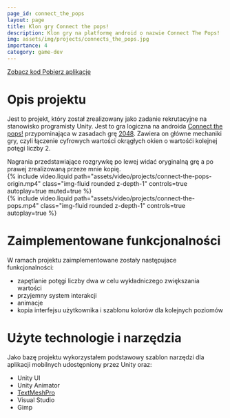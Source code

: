 ```yaml
---
page_id: connect_the_pops
layout: page
title: Klon gry Connect the pops!
description: Klon gry na platformę android o nazwie Connect The Pops!
img: assets/img/projects/connects_the_pops.jpg
importance: 4
category: game-dev
---
```


<div class="links">
      <a href="https://github.com/Ziumper/connect-the-pops-clone" class="btn btn-amber btn-sm z-depth-0" role="button">Zobacz kod <i class="fa-brands fa-github"></i></a>
      <a href="https://github.com/Ziumper/connect-the-pops-clone/releases" class="btn btn-amber btn-sm z-depth-0" role="button">Pobierz aplikacje <i class="fa fa-download"></i></a>
</div>

# Opis projektu

Jest to projekt, który został zrealizowany jako zadanie rekrutacyjne na stanowisko programisty Unity. Jest to gra logiczna na androida [Connect the pops!](https://play.google.com/store/apps/details?id=com.casox.ConnectToMerge) przypominająca w zasadach grę [2048](<https://en.wikipedia.org/wiki/2048_(video_game)>). Zawiera on główne mechaniki gry, czyli łączenie cyfrowych wartości okrągłych okien o wartośći kolejnej potęgi liczby 2.

<div class="caption">
    Nagrania przedstawiające rozgrywkę po lewej widać oryginalną grę a po prawej zrealizowaną przeze mnie kopię.
</div>
<div class="row mt-3">
    <div class="col-sm mt-3 mt-md-0">
        {% include video.liquid path="assets/video/projects/connect-the-pops-origin.mp4" class="img-fluid rounded z-depth-1" controls=true autoplay=true muted=true %}
    </div>
    <div class="col-sm mt-3 mt-md-0">
        {% include video.liquid path="assets/video/projects/connect-the-pops.mp4" class="img-fluid rounded z-depth-1" controls=true autoplay=true %}
    </div>
</div>

# Zaimplementowane funkcjonalności

W ramach projektu zaimplementowane zostały następujace funkcjonalności:

- zapętlanie potęgi liczby dwa w celu wykładniczego zwiększania wartości
- przyjemny system interakcji
- animacje
- kopia interfejsu użytkownika i szablonu kolorów dla kolejnych poziomów

# Użyte technologie i narzędzia

Jako bazę projektu wykorzystałem podstawowy szablon narzędzi dla aplikacji mobilnych udostępniony przez Unity oraz:

- Unity UI
- Unity Animator
- [TextMeshPro](https://docs.unity3d.com/Packages/com.unity.textmeshpro@4.0/manual/index.html)
- Visual Studio
- Gimp
